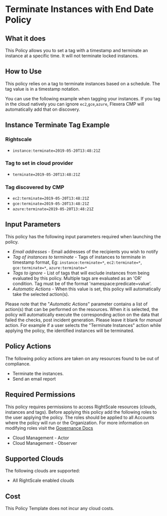 # Terminate Instances with End Date Policy

## What it does

This Policy allows you to set a tag with a timestamp and terminate an instance at a specific time. It will not terminate locked instances. 

## How to Use

This policy relies on a tag to terminate instances based on a schedule.  The tag value is in a timestamp notation.

You can use the following example when tagging your instances. If you tag in the cloud natively you can ignore `ec2`,`gce`,`azure`, Flexera CMP will automatically add that on discovery.

## Instance Terminate Tag Example

### Rightscale

* `instance:terminate=2019-05-20T13:48:21Z`

### Tag to set in cloud provider

* `terminate=2019-05-20T13:48:21Z`

### Tag discovered by CMP

* `ec2:terminate=2019-05-20T13:48:21Z`
* `gce:terminate=2019-05-20T13:48:21Z`
* `azure:terminate=2019-05-20T13:48:21Z`

## Input Parameters

This policy has the following input parameters required when launching the policy.

- *Email addresses* - Email addresses of the recipients you wish to notify
- *Tag of instances to terminate* - Tags of instances to terminate in timestamp format, Eg: `instance:terminate=*`, `ec2:terminate=*`, `gce:terminate=*`, `azure:terminate=*`
- *Tags to ignore* - List of tags that will exclude instances from being evaluated by this policy. Multiple tags are evaluated as an 'OR' condition. Tag must be of the format 'namespace:predicate=value'.
- *Automatic Actions* - When this value is set, this policy will automatically take the selected action(s).

Please note that the "*Automatic Actions*" parameter contains a list of action(s) that can be performed on the resources. When it is selected, the policy will automatically execute the corresponding action on the data that failed the checks, post incident generation. Please leave it blank for *manual* action.
For example if a user selects the "Terminate Instances" action while applying the policy, the identified instances will be terminated.

## Policy Actions

The following policy actions are taken on any resources found to be out of compliance.

- Terminate the instances. 
- Send an email report

## Required Permissions

This policy requires permissions to access RightScale resources (clouds, instances and tags).  Before applying this policy add the following roles to the user applying the policy.  The roles should be applied to all Accounts where the policy will run or the Organization. For more information on modifying roles visit the [Governance Docs](https://docs.rightscale.com/cm/ref/user_roles.html)

- Cloud Management - Actor
- Cloud Management - Observer

## Supported Clouds

The following clouds are supported:

- All RightScale enabled clouds

## Cost

This Policy Template does not incur any cloud costs.
